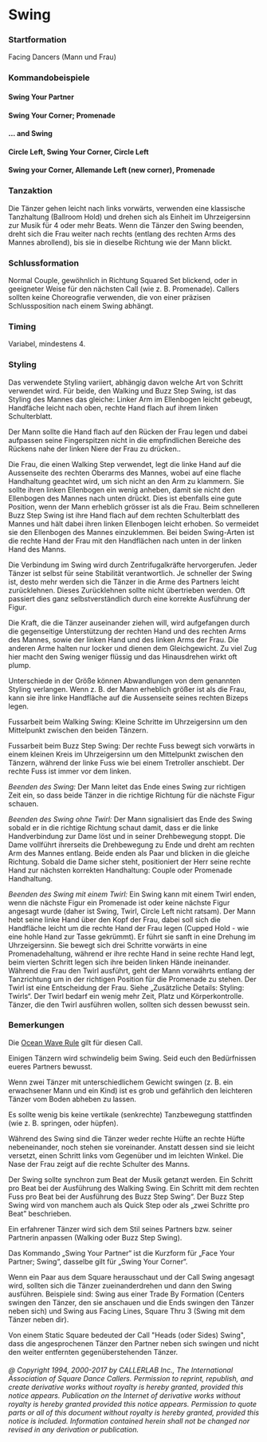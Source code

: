 
# Swing

### Startformation

Facing Dancers (Mann und Frau)

### Kommandobeispiele

#### Swing Your Partner
#### Swing Your Corner; Promenade
#### ... and Swing
#### Circle Left, Swing Your Corner, Circle Left
#### Swing your Corner, Allemande Left (new corner), Promenade

### Tanzaktion

Die Tänzer gehen leicht nach links vorwärts, verwenden eine klassische Tanzhaltung (Ballroom Hold) und drehen sich als Einheit im Uhrzeigersinn zur Musik für 4 oder mehr Beats. Wenn die Tänzer den Swing beenden, dreht sich die Frau weiter nach rechts (entlang des rechten Arms des Mannes abrollend), bis sie in dieselbe Richtung wie der Mann blickt.

### Schlussformation

Normal Couple, gewöhnlich in Richtung Squared Set blickend, oder in geeigneter Weise für den nächsten Call (wie z. B. Promenade). Callers sollten keine Choreografie verwenden, die von einer präzisen Schlussposition nach einem Swing abhängt.

### Timing

Variabel, mindestens 4.

### Styling

Das verwendete Styling variiert, abhängig davon welche Art von Schritt verwendet wird. Für beide, den Walking und Buzz Step Swing, ist das Styling des Mannes das gleiche: Linker Arm im Ellenbogen leicht gebeugt, Handfäche leicht nach oben, rechte Hand flach auf ihrem linken Schulterblatt.

Der Mann sollte die Hand flach auf den Rücken der Frau legen und dabei aufpassen seine Fingerspitzen nicht in die empfindlichen Bereiche des Rückens nahe der linken Niere der Frau zu drücken..

Die Frau, die einen Walking Step verwendet, legt die linke Hand auf die Aussenseite des rechten Oberarms des Mannes, wobei auf eine flache Handhaltung geachtet wird, um sich nicht an den Arm zu klammern. Sie sollte ihren linken Ellenbogen ein wenig anheben, damit sie nicht den Ellenbogen des Mannes nach unten drückt. Dies ist ebenfalls eine gute Position, wenn der Mann erheblich grösser ist als die Frau. Beim schnelleren Buzz Step Swing ist ihre Hand flach auf dem rechten Schulterblatt des Mannes und hält dabei ihren linken Ellenbogen leicht erhoben. So vermeidet sie den Ellenbogen des Mannes einzuklemmen. Bei beiden Swing-Arten ist die rechte Hand der Frau mit den Handflächen nach unten in der linken Hand des Manns.

Die Verbindung im Swing wird durch Zentrifugalkräfte hervorgerufen. Jeder Tänzer ist selbst für seine Stabilität verantwortlich. Je schneller der Swing ist, desto mehr werden sich die Tänzer in die Arme des Partners leicht zurücklehnen. Dieses Zurücklehnen sollte nicht übertrieben werden. Oft passiert dies ganz selbstverständlich durch eine korrekte Ausführung der Figur.

Die Kraft, die die Tänzer auseinander ziehen will, wird aufgefangen durch die gegenseitige Unterstützung der rechten Hand und des rechten Arms des Mannes, sowie der linken Hand und des linken Arms der Frau. Die anderen Arme halten nur locker und dienen dem Gleichgewicht. Zu viel Zug hier macht den Swing weniger flüssig und das Hinausdrehen wirkt oft plump.

Unterschiede in der Größe können Abwandlungen von dem genannten Styling verlangen. Wenn z. B. der Mann erheblich größer ist als die Frau, kann sie ihre linke Handfläche auf die Aussenseite seines rechten Bizeps legen.

Fussarbeit beim Walking Swing: Kleine Schritte im Uhrzeigersinn um den Mittelpunkt zwischen den beiden Tänzern.

Fussarbeit beim Buzz Step Swing: Der rechte Fuss bewegt sich vorwärts in einem kleinen Kreis im Uhrzeigersinn um den Mittelpunkt zwischen den Tänzern, während der linke Fuss wie bei einem Tretroller anschiebt. Der rechte Fuss ist immer vor dem linken.

*Beenden des Swing:* Der Mann leitet das Ende eines Swing zur richtigen Zeit ein, so dass beide Tänzer in die richtige Richtung für die nächste Figur schauen.

*Beenden des Swing ohne Twirl:* Der Mann signalisiert das Ende des Swing sobald er in die richtige Richtung schaut damit, dass er die linke Handverbindung zur Dame löst und in seiner Drehbewegung stoppt. Die Dame vollführt ihrerseits die Drehbewegung zu Ende und dreht am rechten Arm des Mannes entlang. Beide enden als Paar und blicken in die gleiche Richtung. Sobald die Dame sicher steht, positioniert der Herr seine rechte Hand zur nächsten korrekten Handhaltung: Couple oder Promenade Handhaltung.

*Beenden des Swing mit einem Twirl:* Ein Swing kann mit einem Twirl enden, wenn die nächste Figur ein Promenade ist oder keine nächste Figur angesagt wurde (daher ist Swing, Twirl, Circle Left nicht ratsam). Der Mann hebt seine linke Hand über den Kopf der Frau, dabei soll sich die Handfläche leicht um die rechte Hand der Frau legen (Cupped Hold - wie eine hohle Hand zur Tasse gekrümmt). Er führt sie sanft in eine Drehung im Uhrzeigersinn. Sie bewegt sich drei Schritte vorwärts in eine Promenadehaltung, während er ihre rechte Hand in seine rechte Hand legt, beim vierten Schritt legen sich ihre beiden linken Hände ineinander. Während die Frau den Twirl ausführt, geht der Mann vorwährts entlang der Tanzrichtung um in der richtigen Position für die Promenade zu stehen. Der Twirl ist eine Entscheidung der Frau. Siehe „Zusätzliche Details: Styling: Twirls“. Der Twirl bedarf ein wenig mehr Zeit, Platz und Körperkontrolle. Tänzer, die den Twirl ausführen wollen, sollten sich dessen bewusst sein.

### Bemerkungen

Die [Ocean Wave Rule](../b2/ocean_wave_rule.md) gilt für diesen Call.

Einigen Tänzern wird schwindelig beim Swing. Seid euch den Bedürfnissen eueres Partners bewusst.

Wenn zwei Tänzer mit unterschiedlichem Gewicht swingen (z. B. ein erwachsener Mann und ein Kind) ist es grob und gefährlich den leichteren Tänzer vom Boden abheben zu lassen.

Es sollte wenig bis keine vertikale (senkrechte) Tanzbewegung stattfinden (wie z. B. springen, oder hüpfen).

Während des Swing sind die Tänzer weder rechte Hüfte an rechte Hüfte nebeneinander, noch stehen sie voreinander. Anstatt dessen sind sie leicht versetzt, einen Schritt links vom Gegenüber und im leichten Winkel. Die Nase der Frau zeigt auf die rechte Schulter des Manns.

Der Swing sollte synchron zum Beat der Musik getanzt werden. Ein Schritt pro Beat bei der Ausführung des Walking Swing. Ein Schritt mit dem rechten Fuss pro Beat bei der Ausführung des Buzz Step Swing“. Der Buzz Step Swing wird von manchem auch als Quick Step oder als „zwei Schritte pro Beat” beschrieben.

Ein erfahrener Tänzer wird sich dem Stil seines Partners bzw. seiner Partnerin anpassen (Walking oder Buzz Step Swing).

Das Kommando „Swing Your Partner“ ist die Kurzform für „Face Your Partner; Swing“, dasselbe gilt für „Swing Your Corner“.

Wenn ein Paar aus dem Square herausschaut und der Call Swing angesagt wird, sollten sich die Tänzer zueinanderdrehen und dann den Swing ausführen. Beispiele sind: Swing aus einer Trade By Formation (Centers swingen den Tänzer, den sie anschauen und die Ends swingen den Tänzer neben sich) und Swing aus Facing Lines, Square Thru 3 (Swing mit dem Tänzer neben dir).

Von einem Static Square bedeuted der Call "Heads (oder Sides) Swing", dass die angesprochenen Tänzer den Partner neben sich swingen und nicht den weiter entfernten gegenüberstehenden Tänzer.

###### @ Copyright 1994, 2000-2017 by CALLERLAB Inc., The International Association of Square Dance Callers. Permission to reprint, republish, and create derivative works without royalty is hereby granted, provided this notice appears. Publication on the Internet of derivative works without royalty is hereby granted provided this notice appears. Permission to quote parts or all of this document without royalty is hereby granted, provided this notice is included. Information contained herein shall not be changed nor revised in any derivation or publication.
